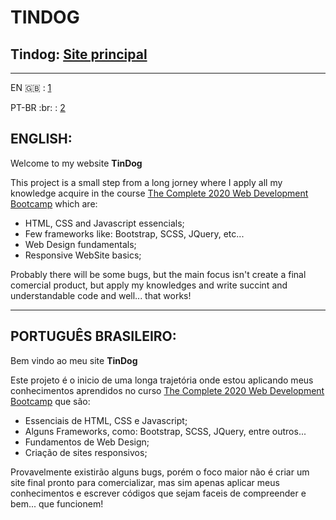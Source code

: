 # TINDOG
Tindog: [Site principal](src/index.html)
---
---
EN :uk: : [1](##ENGLISH:)

PT-BR :br: : [2](##PORTUGUÊS-BRASILEIRO:)


## ENGLISH:

Welcome to my website **TinDog**

This project is a small step from a long jorney where I apply all my knowledge acquire in the course [The Complete 2020 Web Development Bootcamp](https://www.udemy.com/course/the-complete-web-development-bootcamp) which are:

- HTML, CSS and Javascript essencials;
- Few frameworks like: Bootstrap, SCSS, JQuery, etc...
- Web Design fundamentals;
- Responsive WebSite basics;

Probably there will be some bugs, but the main focus isn't create a final comercial product, but apply my knowledges  and write succint and understandable code and well... that works!


---

## PORTUGUÊS BRASILEIRO:

Bem vindo ao meu site **TinDog**

Este projeto é o inicio de uma longa trajetória onde estou aplicando meus conhecimentos aprendidos no curso [The Complete 2020 Web Development Bootcamp](https://www.udemy.com/course/the-complete-web-development-bootcamp) que são:

- Essenciais de HTML, CSS e Javascript;
- Alguns Frameworks, como: Bootstrap, SCSS, JQuery, entre outros...
- Fundamentos de Web Design;
- Criação de sites responsivos;

Provavelmente existirão alguns bugs, porém o foco maior não é criar um site final pronto para comercializar, mas sim apenas aplicar meus conhecimentos e escrever códigos que sejam faceis de compreender e bem... que funcionem!

